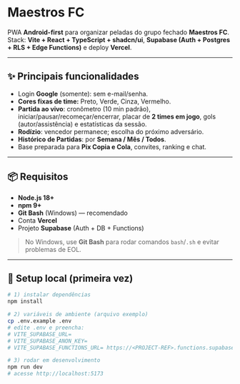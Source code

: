 # Maestros FC

PWA **Android-first** para organizar peladas do grupo fechado **Maestros FC**.  
Stack: **Vite + React + TypeScript + shadcn/ui**, **Supabase (Auth + Postgres + RLS + Edge Functions)** e deploy **Vercel**.

---

## ✨ Principais funcionalidades

- Login **Google** (somente): sem e-mail/senha.
- **Cores fixas de time:** Preto, Verde, Cinza, Vermelho.
- **Partida ao vivo**: cronômetro (10 min padrão), iniciar/pausar/recomeçar/encerrar, placar de **2 times em jogo**, gols (autor/assistência) e estatísticas da sessão.
- **Rodízio**: vencedor permanece; escolha do próximo adversário.
- **Histórico de Partidas**: por **Semana / Mês / Todos**.
- Base preparada para **Pix Copia e Cola**, convites, ranking e chat.

---

## 📦 Requisitos

- **Node.js 18+**
- **npm 9+**
- **Git Bash** (Windows) — recomendado
- Conta **Vercel**
- Projeto **Supabase** (Auth + DB + Functions)

> No Windows, use **Git Bash** para rodar comandos `bash`/`.sh` e evitar problemas de EOL.

---

## 🔧 Setup local (primeira vez)

```bash
# 1) instalar dependências
npm install

# 2) variáveis de ambiente (arquivo exemplo)
cp .env.example .env
# edite .env e preencha:
# VITE_SUPABASE_URL=
# VITE_SUPABASE_ANON_KEY=
# VITE_SUPABASE_FUNCTIONS_URL= https://<PROJECT-REF>.functions.supabase.co

# 3) rodar em desenvolvimento
npm run dev
# acesse http://localhost:5173
